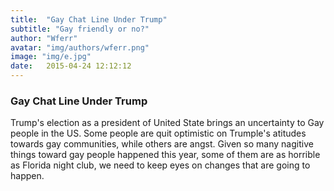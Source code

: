 ```yaml
---
title:  "Gay Chat Line Under Trump"
subtitle: "Gay friendly or no?"
author: "Wferr"
avatar: "img/authors/wferr.png"
image: "img/e.jpg"
date:   2015-04-24 12:12:12
---
```


### Gay Chat Line Under Trump 
Trump's election as a president of United State brings an uncertainty to Gay people in the US. Some people are quit optimistic on Trumple's atitudes towards gay communities, while others are angst. Given so many nagitive things toward gay people happened this year, some of them are as horrible as Florida night club, we need to keep eyes on changes that are going to happen. 

